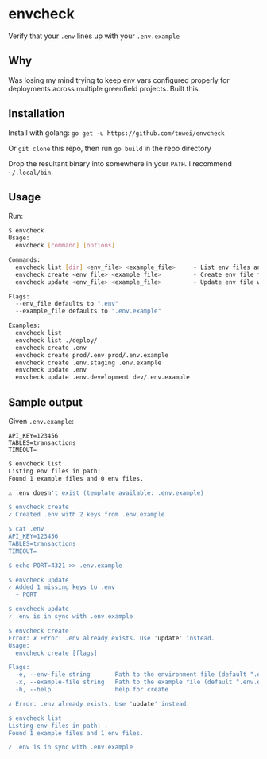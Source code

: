 # envcheck

Verify that your `.env` lines up with your `.env.example`

## Why

Was losing my mind trying to keep env vars configured properly for deployments across multiple greenfield projects. Built this.

## Installation

Install with golang: `go get -u https://github.com/tnwei/envcheck`

Or `git clone` this repo, then run `go build` in the repo directory

Drop the resultant binary into somewhere in your `PATH`. I recommend `~/.local/bin`.

## Usage

Run:

```bash
$ envcheck
Usage:
  envcheck [command] [options]

Commands:
  envcheck list [dir] <env_file> <example_file>     - List env files and difference
  envcheck create <env_file> <example_file>         - Create env file from example
  envcheck update <env_file> <example_file>         - Update env file with missing keys

Flags:
  --env_file defaults to ".env"
  --example_file defaults to ".env.example"

Examples:
  envcheck list
  envcheck list ./deploy/
  envcheck create .env   
  envcheck create prod/.env prod/.env.example
  envcheck create .env.staging .env.example
  envcheck update .env
  envcheck update .env.development dev/.env.example
```

## Sample output

Given `.env.example`:

```
API_KEY=123456
TABLES=transactions
TIMEOUT=
```

```bash
$ envcheck list
Listing env files in path: .
Found 1 example files and 0 env files.

⚠ .env doesn't exist (template available: .env.example)

$ envcheck create
✓ Created .env with 2 keys from .env.example

$ cat .env
API_KEY=123456
TABLES=transactions
TIMEOUT=

$ echo PORT=4321 >> .env.example

$ envcheck update
✓ Added 1 missing keys to .env
  + PORT

$ envcheck update
✓ .env is in sync with .env.example

$ envcheck create
Error: ✗ Error: .env already exists. Use 'update' instead.
Usage:
  envcheck create [flags]

Flags:
  -e, --env-file string       Path to the environment file (default ".env")
  -x, --example-file string   Path to the example file (default ".env.example")
  -h, --help                  help for create

✗ Error: .env already exists. Use 'update' instead.

$ envcheck list
Listing env files in path: .
Found 1 example files and 1 env files.

✓ .env is in sync with .env.example
```